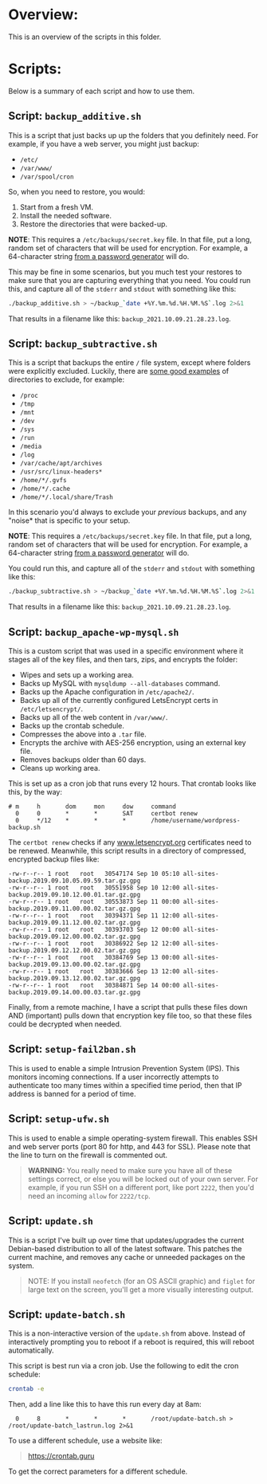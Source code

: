 # Overview:

This is an overview of the scripts in this folder.

# Scripts:

Below is a summary of each script and how to use them.

## Script: `backup_additive.sh`

This is a script that just backs up up the folders that you definitely need. For example, if you have a web server, you might just backup:

- `/etc/`
- `/var/www/`
- `/var/spool/cron`

So, when you need to restore, you would:

1. Start from a fresh VM.
2. Install the needed software.
3. Restore the directories that were backed-up.

**NOTE**: This requires a `/etc/backups/secret.key` file. In that file, put a long, random set of characters that will be used for encryption. For example, a 64-character string [from a password generator](https://www.lastpass.com/features/password-generator) will do.

This may be fine in some scenarios, but you much test your restores to make sure that you are capturing everything that you need. You could run this, and capture all of the `stderr` and `stdout` with something like this:

```bash
./backup_additive.sh > ~/backup_`date +%Y.%m.%d.%H.%M.%S`.log 2>&1
```
That results in a filename like this: `backup_2021.10.09.21.28.23.log`.

## Script: `backup_subtractive.sh`

This is a script that backups the entire `/` file system, except where folders were explicitly excluded. Luckily, there are [some good examples](https://help.ubuntu.com/community/BackupYourSystem/TAR#Alternate_backup) of directories to exclude, for example:

- `/proc`
- `/tmp`
- `/mnt`
- `/dev`
- `/sys`
- `/run`
- `/media`
- `/log`
- `/var/cache/apt/archives`
- `/usr/src/linux-headers*`
- `/home/*/.gvfs`
- `/home/*/.cache`
- `/home/*/.local/share/Trash`

In this scenario you'd always to exclude your *previous* backups, and any "noise* that is specific to your setup.

**NOTE**: This requires a `/etc/backups/secret.key` file. In that file, put a long, random set of characters that will be used for encryption. For example, a 64-character string [from a password generator](https://www.lastpass.com/features/password-generator) will do.

You could run this, and capture all of the `stderr` and `stdout` with something like this:

```bash
./backup_subtractive.sh > ~/backup_`date +%Y.%m.%d.%H.%M.%S`.log 2>&1
```
That results in a filename like this: `backup_2021.10.09.21.28.23.log`.

## Script: `backup_apache-wp-mysql.sh`

This is a custom script that was used in a specific environment where it stages all of the key files, and then tars, zips, and encrypts the folder:

- Wipes and sets up a working area.
- Backs up MySQL with `mysqldump --all-databases` command.
- Backs up the Apache configuration in `/etc/apache2/`.
- Backs up all of the currently configured LetsEncrypt certs in `/etc/letsencrypt/`.
- Backs up all of the web content in `/var/www/`.
- Backs up the crontab schedule.
- Compresses the above into a `.tar` file.
- Encrypts the archive with AES-256 encryption, using an external key file.
- Removes backups older than 60 days.
- Cleans up working area.

This is set up as a cron job that runs every 12 hours. That crontab looks like this, by the way:

```text++
# m     h       dom     mon     dow     command
  0     0       *       *       SAT     certbot renew
  0     */12    *       *       *       /home/username/wordpress-backup.sh
```

The `certbot renew` checks if any www.letsencrypt.org certificates need to be renewed. Meanwhile, this script results in a directory of compressed, encrypted backup files like:

```text
-rw-r--r-- 1 root   root   30547174 Sep 10 05:10 all-sites-backup.2019.09.10.05.09.59.tar.gz.gpg
-rw-r--r-- 1 root   root   30551958 Sep 10 12:00 all-sites-backup.2019.09.10.12.00.01.tar.gz.gpg
-rw-r--r-- 1 root   root   30553873 Sep 11 00:00 all-sites-backup.2019.09.11.00.00.02.tar.gz.gpg
-rw-r--r-- 1 root   root   30394371 Sep 11 12:00 all-sites-backup.2019.09.11.12.00.02.tar.gz.gpg
-rw-r--r-- 1 root   root   30393703 Sep 12 00:00 all-sites-backup.2019.09.12.00.00.02.tar.gz.gpg
-rw-r--r-- 1 root   root   30386922 Sep 12 12:00 all-sites-backup.2019.09.12.12.00.02.tar.gz.gpg
-rw-r--r-- 1 root   root   30384769 Sep 13 00:00 all-sites-backup.2019.09.13.00.00.02.tar.gz.gpg
-rw-r--r-- 1 root   root   30383666 Sep 13 12:00 all-sites-backup.2019.09.13.12.00.02.tar.gz.gpg
-rw-r--r-- 1 root   root   30384871 Sep 14 00:00 all-sites-backup.2019.09.14.00.00.03.tar.gz.gpg
```

Finally, from a remote machine, I have a script that pulls these files down AND (important) pulls down that encryption key file too, so that these files could be decrypted when needed.

## Script: `setup-fail2ban.sh`

This is used to enable a simple Intrusion Prevention System (IPS). This monitors incoming connections. If a user incorrectly attempts to authenticate too many times within a specified time period, then that IP address is banned for a period of time.

## Script: `setup-ufw.sh`

This is used to enable a simple operating-system firewall. This enables SSH and web server ports (port 80 for http, and 443 for SSL). Please note that the line to turn on the firewall is commented out. 

> **WARNING:** You really need to make sure you have all of these settings correct, or else you will be locked out of your own server. For example, if you run SSH on a different port, like port `2222`, then you'd need an incoming `allow` for `2222/tcp`.

## Script: `update.sh`

This is a script I've built up over time that updates/upgrades the current Debian-based distribution to all of the latest software. This patches the current machine, and removes any cache or unneeded packages on the system.

> NOTE: If you install `neofetch` (for an OS ASCII graphic) and `figlet` for large text on the screen, you'll get a more visually interesting output.

## Script: `update-batch.sh`

This is a non-interactive version of the `update.sh` from above. Instead of interactively prompting you to reboot if a reboot is required, this will reboot automatically.

This script is best run via a cron job. Use the following to edit the cron schedule:

```bash
crontab -e
```

Then, add a line like this to have this run every day at 8am:

```crontab
  0     8       *       *       *       /root/update-batch.sh > /root/update-batch_lastrun.log 2>&1
```

To use a different schedule, use a website like:

> https://crontab.guru

To get the correct parameters for a different schedule.
